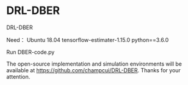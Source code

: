 # DRL-DBER
DRL-DBER 

Need： 
Ubuntu 18.04 
tensorflow-estimater-1.15.0 
python==3.6.0

Run DBER-code.py

The open-source implementation and simulation environments will be available at https://github.com/champcui/DRL-DBER. Thanks for your attention.
